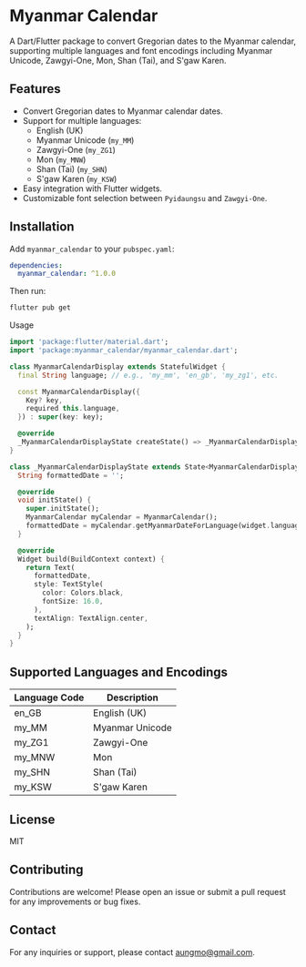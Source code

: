 # Myanmar Calendar

A Dart/Flutter package to convert Gregorian dates to the Myanmar calendar, supporting multiple languages and font encodings including Myanmar Unicode, Zawgyi-One, Mon, Shan (Tai), and S'gaw Karen.

## Features

- Convert Gregorian dates to Myanmar calendar dates.
- Support for multiple languages:
  - English (UK)
  - Myanmar Unicode (`my_MM`)
  - Zawgyi-One (`my_ZG1`)
  - Mon (`my_MNW`)
  - Shan (Tai) (`my_SHN`)
  - S'gaw Karen (`my_KSW`)
- Easy integration with Flutter widgets.
- Customizable font selection between `Pyidaungsu` and `Zawgyi-One`.

## Installation

Add `myanmar_calendar` to your `pubspec.yaml`:

```yaml
dependencies:
  myanmar_calendar: ^1.0.0
```

Then run:

```bash
flutter pub get
```

Usage

```dart
import 'package:flutter/material.dart';
import 'package:myanmar_calendar/myanmar_calendar.dart';

class MyanmarCalendarDisplay extends StatefulWidget {
  final String language; // e.g., 'my_mm', 'en_gb', 'my_zg1', etc.

  const MyanmarCalendarDisplay({
    Key? key,
    required this.language,
  }) : super(key: key);

  @override
  _MyanmarCalendarDisplayState createState() => _MyanmarCalendarDisplayState();
}

class _MyanmarCalendarDisplayState extends State<MyanmarCalendarDisplay> {
  String formattedDate = '';

  @override
  void initState() {
    super.initState();
    MyanmarCalendar myCalendar = MyanmarCalendar();
    formattedDate = myCalendar.getMyanmarDateForLanguage(widget.language);
  }

  @override
  Widget build(BuildContext context) {
    return Text(
      formattedDate,
      style: TextStyle(
        color: Colors.black,
        fontSize: 16.0,
      ),
      textAlign: TextAlign.center,
    );
  }
}

```

## Supported Languages and Encodings

| Language Code | Description     |
|---------------|-----------------|
| en_GB         | English (UK)    |
| my_MM         | Myanmar Unicode |
| my_ZG1        | Zawgyi-One      |
| my_MNW        | Mon             |
| my_SHN        | Shan (Tai)      |
| my_KSW        | S'gaw Karen     |


## License
MIT

## Contributing
Contributions are welcome! Please open an issue or submit a pull request for any improvements or bug fixes.

## Contact
For any inquiries or support, please contact aungmo@gmail.com.

